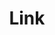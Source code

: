 ---
layout: list
title: Link
slug: link
menu: true
submenu: false
order: 8
description: >
  수업  
---
